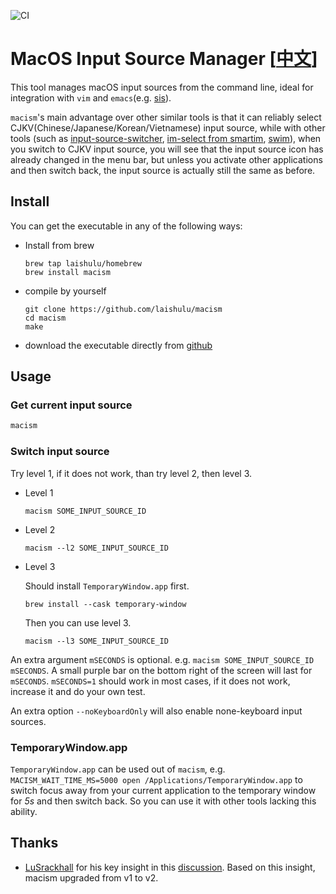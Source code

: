 ![CI](https://github.com/laishulu/macism/actions/workflows/release.yml/badge.svg)
# MacOS Input Source Manager [[中文](https://github.com/laishulu/macism/blob/master/README.zh-CN.md)]

This tool manages macOS input sources from the command line, ideal for
integration with `vim` and `emacs`(e.g. 
[sis](https://github.com/laishulu/emacs-smart-input-source)). 

`macism`'s main advantage over other similar tools is that it can reliably 
select CJKV(Chinese/Japanese/Korean/Vietnamese) input source, while with other 
tools (such as
[input-source-switcher](https://github.com/vovkasm/input-source-switcher),
[im-select from smartim](https://github.com/ybian/smartim),
[swim](https://github.com/mitsuse/swim)), when you switch to CJKV input source,
you will see that the input source icon has already changed in the menu bar, but
unless you activate other applications and then switch back, the input source is
actually still the same as before.

## Install

You can get the executable in any of the following ways:

- Install from brew
    ```
    brew tap laishulu/homebrew
    brew install macism
    ```

- compile by yourself
    ```
    git clone https://github.com/laishulu/macism
    cd macism
    make
    ```
- download the executable directly from 
    [github](https://github.com/laishulu/macism/releases)
    
## Usage
### Get current input source
```sh
macism
```
### Switch input source
Try level 1, if it does not work, than try level 2, then level 3.

- Level 1
  ```
  macism SOME_INPUT_SOURCE_ID
  ```
- Level 2
  ```
  macism --l2 SOME_INPUT_SOURCE_ID
  ```
- Level 3

  Should install `TemporaryWindow.app` first.
  ```
  brew install --cask temporary-window 
  ```
  Then you can use level 3.
  ```
  macism --l3 SOME_INPUT_SOURCE_ID
  ```

An extra argument `mSECONDS` is optional. e.g. `macism SOME_INPUT_SOURCE_ID
mSECONDS`. A small purple bar on the bottom right of the screen will last for
`mSECONDS`. `mSECONDS=1` should work in most cases, if it does not work, 
increase it and do your own test. 

An extra option `--noKeyboardOnly` will also enable none-keyboard input
sources.

### TemporaryWindow.app
`TemporaryWindow.app` can be used out of `macism`, e.g.
`MACISM_WAIT_TIME_MS=5000 open /Applications/TemporaryWindow.app` to switch
focus away from your current application to the temporary window for *5s* and
then switch back. So you can use it with other tools lacking this ability.

## Thanks
- [LuSrackhall](https://github.com/LuSrackhall) for his key insight in this
  [discussion](
    https://github.com/rime/squirrel/issues/866#issuecomment-2800561092
  ). Based on this insight, macism upgraded from v1 to v2.

